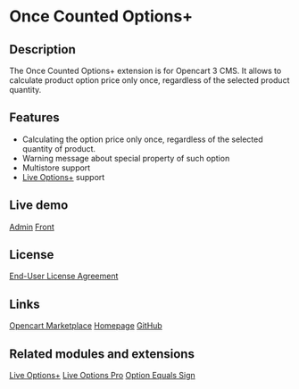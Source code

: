 # Once Counted Options+

## Description
The Once Counted Options+ extension is for Opencart 3 CMS. It allows to calculate product option price only once, regardless of the selected product quantity.

## Features
* Calculating the option price only once, regardless of the selected quantity of product.
* Warning message about special property of such option
* Multistore support
* [Live Options+](https://www.opencart.com/index.php?route=marketplace/extension/info&extension_id=38489) support

## Live demo
[Admin](http://ocmod.freevar.com/oc3020/a/admin/index.php?route=extension/module/once_counted_options)
[Front](http://ocmod.freevar.com/oc3020/a)

## License
[End-User License Agreement](https://git.io/JvBm1)

## Links
[Opencart Marketplace](https://www.opencart.com/index.php?route=marketplace/extension/info&extension_id=38489)
[Homepage](https://underr.space/en/notes/projects/project-023.html)
[GitHub](https://git.io/Jvni3)

## Related modules and extensions
[Live Options+](https://www.opencart.com/index.php?route=marketplace/extension/info&extension_id=36005)
[Live Options Pro](https://www.opencart.com/index.php?route=marketplace/extension/info&extension_id=35460)
[Option Equals Sign](https://www.opencart.com/index.php?route=marketplace/extension/info&extension_id=34383)
